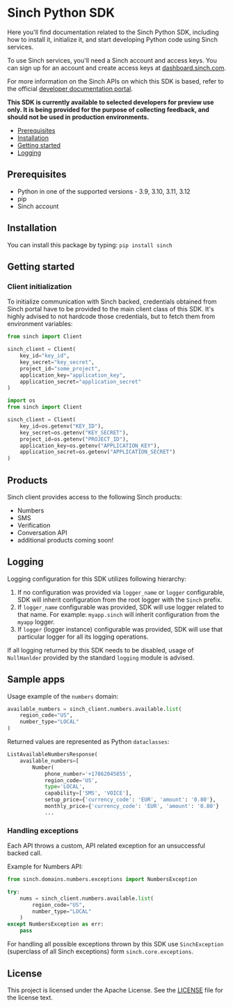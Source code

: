 # Sinch Python SDK
 
Here you'll find documentation related to the Sinch Python SDK, including how to install it, initialize it, and start developing Python code using Sinch services.
 
To use Sinch services, you'll need a Sinch account and access keys. You can sign up for an account and create access keys at [dashboard.sinch.com](https://dashboard.sinch.com).
 
For more information on the Sinch APIs on which this SDK is based, refer to the official [developer documentation portal](developers.sinch.com).
 
**This SDK is currently available to selected developers for preview use only. It is being provided for the purpose of collecting feedback, and should not be used in production environments.**
 
- [Prerequisites](#prerequisites)
- [Installation](#installation)
- [Getting started](#getting-started)
- [Logging]()
 
## Prerequisites
 
- Python in one of the supported versions - 3.9, 3.10, 3.11, 3.12
- pip
- Sinch account
 
## Installation
 
You can install this package by typing:
`pip install sinch`
 
## Getting started

### Client initialization


To initialize communication with Sinch backed, credentials obtained from Sinch portal have to be provided to the main client class of this SDK.
It's highly advised to not hardcode those credentials, but to fetch them from environment variables:

```python
from sinch import Client

sinch_client = Client(
    key_id="key_id",
    key_secret="key_secret",
    project_id="some_project",
    application_key="application_key",
    application_secret="application_secret"
)
```

```python
import os
from sinch import Client

sinch_client = Client(
    key_id=os.getenv("KEY_ID"),
    key_secret=os.getenv("KEY_SECRET"),
    project_id=os.getenv("PROJECT_ID"),
    application_key=os.getenv("APPLICATION_KEY"),
    application_secret=os.getenv("APPLICATION_SECRET")
)
```

## Products
 
Sinch client provides access to the following Sinch products:
 
- Numbers
- SMS
- Verification
- Conversation API
- additional products coming soon!
 
## Logging

Logging configuration for this SDK utilizes following hierarchy:
1. If no configuration was provided via `logger_name` or `logger` configurable, SDK will inherit configuration from the root logger with the `Sinch` prefix.
2. If `logger_name` configurable was provided, SDK will use logger related to that name. For example: `myapp.sinch` will inherit configuration from the `myapp` logger.
3. If `logger` (logger instance) configurable was provided, SDK will use that particular logger for all its logging operations.

If all logging returned by this SDK needs to be disabled, usage of `NullHanlder` provided by the standard `logging` module is advised.  


 
## Sample apps
 
Usage example of the `numbers` domain:

```python
available_numbers = sinch_client.numbers.available.list(
    region_code="US",
    number_type="LOCAL"
)
```
Returned values are represented as Python `dataclasses`:

```python
ListAvailableNumbersResponse(
    available_numbers=[
        Number(
            phone_number='+17862045855',
            region_code='US',
            type='LOCAL',
            capability=['SMS', 'VOICE'],
            setup_price={'currency_code': 'EUR', 'amount': '0.80'},
            monthly_price={'currency_code': 'EUR', 'amount': '0.80'}
            ...
```

### Handling exceptions

Each API throws a custom, API related exception for an unsuccessful backed call.

Example for Numbers API:

```python
from sinch.domains.numbers.exceptions import NumbersException

try:
    nums = sinch_client.numbers.available.list(
        region_code="US",
        number_type="LOCAL"
    )
except NumbersException as err:
    pass
```

For handling all possible exceptions thrown by this SDK use `SinchException` (superclass of all Sinch exceptions) form `sinch.core.exceptions`.
 
## License
 
This project is licensed under the Apache License. See the [LICENSE](license.md) file for the license text.